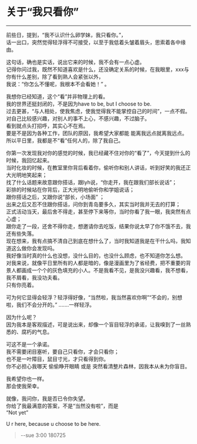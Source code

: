 # 关于“我只看你”   

------     
  
  
前些日，提到，“我不认识什么卵学妹，我只看你。”，    
话一出口，突然觉得轻浮得不可接受，以至于我低着头皱着眉头，思索着各中缘由。   

这句话，确也是实话，说出它来的时候，我不会有一点心虚。   
记得你问过我，既然不知道喜欢是什么，还没确定关系的时候，在我眼里，xxx与你有什么差别，除了看到熟人会紧张以外，  
我说：“你怎么不懂呢，我根本不会看她！” 。   
  
我想你已经知道，这个“看”并非物理上的看。    
我的世界还挺封闭的，不是因为have to be, but I choose to be.    
过去更甚，“与人相处，使我焦虑，使我觉得我不能掌控自己的时间”，一点不假。      
对自己比较感兴趣，对别人的事不上心，不感兴趣，不过脑子。     
看到就点头打招呼，其实心不在焉。      
要是不是因为各种工作，团队的原因，我希望大家都能 能离我远点就离我远点。       
所以平日里，我都是不“看”任何人的，除了我自己。        

你第一次发现我对你的感觉的时候，我已经藏不住对你的“看了”，今天提到什么的时候，我回忆起来。     
当时化妆的时候，在教室里你背后看着你，偷听你和别人讲话，听到好笑的我还正大光明地笑起来；       
找了什么话题来故意跟你搭话，跟lyh说，“你走开，我在跟我们部长说话”；      
彩排的时候站在你背后，正大光明地偷听你和学姐说话；      
跟你搭话之后，又跟你说“部长，小场面” ；      
出来之后又忍不住跟你搭话，问你到青岛要多久，其实当时我并无去的打算；    
正式活动当天，最后舍不得走，甚至停下来等你，当时你看了我一眼，我突然有点心虚；       
跟你走了一段，还舍不得你走，想邀请你去吃饭，结果你说太早了你不饿不去，我还有些失落。     
现在想来，我有点搞不清自己到底在想什么了，当时我知道我是在干什么吗，我知道这么做你会发现吗。     
我好像当时真的什么也没想，没什么目的，也没什么顾虑，也不知道你怎么想。            
对我来说，就像平日里所有的人都是暗的，像是漫画里为了省经费，把不重要的背景人都画成一个个的灰色填充的小人。不是我看不见，是我没兴趣看，我不想看，我不屑看，我没功夫看。        
只有你亮着。         


可为何它显得会轻浮？轻浮得好像，“当然啦，我当然喜欢你啊”“不会的，别想啦，我们不会分开的。”  …….一样轻浮。      
  
因为什么呢？    
因为我本是客观描述，可是说出来，却像一个盲目轻浮的承诺，让我嗅到了一丝熟悉的、腐朽的气息。         
  
可这不是一个承诺。         
我不需要闭目塞听，要自己只看你，才会只看你；      
也不是一叶障目，鼠目寸光，才只看得到你。          
你不必担心我哪天 偷偷睁开眼睛 或是 突然看清整片森林，因我本从未为你盲目。        
    
我希望你也一样。       
那会使我荣幸。       
    
就像，我问你，我是否已令你失望。      
你给了我最满意的答案，不是“当然没有啦”，而是       
“Not yet”        
   
U r here, because u choose to be here.     
  
> --sue 3:00 180725
  



 
    

  

